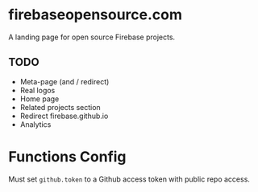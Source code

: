 # firebaseopensource.com

A landing page for open source Firebase projects.

## TODO

  * Meta-page (and / redirect)
  * Real logos
  * Home page
  * Related projects section
  * Redirect firebase.github.io
  * Analytics

# Functions Config

Must set `github.token` to a Github access token with public repo access.